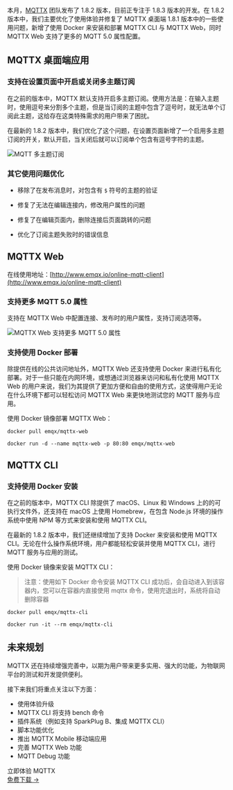 本月，[MQTTX](https://mqttx.app/zh) 团队发布了 1.8.2 版本，目前正专注于 1.8.3 版本的开发。在 1.8.2 版本中，我们主要优化了使用体验并修复了 MQTTX 桌面端 1.8.1 版本中的一些使用问题，新增了使用 Docker 来安装和部署 MQTTX CLI 与 MQTTX Web，同时 MQTTX Web 支持了更多的 MQTT 5.0 属性配置。

## MQTTX 桌面端应用

### 支持在设置页面中开启或关闭多主题订阅

在之前的版本中，MQTTX 默认支持开启多主题订阅。使用方法是：在输入主题时，使用逗号来分割多个主题，但是当订阅的主题中包含了逗号时，就无法单个订阅此主题，这给存在这类特殊需求的用户带来了困扰。

在最新的 1.8.2 版本中，我们优化了这个问题，在设置页面新增了一个启用多主题订阅的开关，默认开启，当关闭后就可以订阅单个包含有逗号字符的主题。

![MQTT 多主题订阅](https://assets.emqx.com/images/cd29f9b0b3f74c805e844b1a8811d341.png)

### 其它使用问题优化

- 移除了在发布消息时，对包含有 `$` 符号的主题的验证

- 修复了无法在编辑连接内，修改用户属性的问题
- 修复了在编辑页面内，删除连接后页面跳转的问题
- 优化了订阅主题失败时的错误信息

## MQTTX Web

在线使用地址：[http://www.emqx.io/online-mqtt-client](http://www.emqx.io/online-mqtt-client) 

### 支持更多 MQTT 5.0 属性

支持在 MQTTX Web 中配置连接、发布时的用户属性，支持订阅选项等。

![MQTTX Web 支持更多 MQTT 5.0 属性](https://assets.emqx.com/images/d4fada751fd230ce202255c8caeea1a6.png)

### 支持使用 Docker 部署

除提供在线的公共访问地址外，MQTTX Web 还支持使用 Docker 来进行私有化部署。对于一些只能在内网环境，或想通过浏览器来访问和私有化使用 MQTTX Web 的用户来说，我们为其提供了更加方便和自由的使用方式，这使得用户无论在什么环境下都可以轻松访问 MQTTX Web 来更快地测试您的 MQTT 服务与应用。

使用 Docker 镜像部署 MQTTX Web：

```
docker pull emqx/mqttx-web

docker run -d --name mqttx-web -p 80:80 emqx/mqttx-web
```

## MQTTX CLI

### 支持使用 Docker 安装

在之前的版本中，MQTTX CLI 除提供了 macOS、Linux 和 Windows 上的的可执行文件外，还支持在 macOS 上使用 Homebrew，在包含 Node.js 环境的操作系统中使用 NPM 等方式来安装和使用 MQTTX CLI。

在最新的 1.8.2 版本中，我们还继续增加了支持 Docker 来安装和使用 MQTTX CLI。无论在什么操作系统环境，用户都能轻松安装并使用 MQTTX CLI，进行 MQTT 服务与应用的测试。

使用 Docker 镜像来安装 MQTTX CLI：

> 注意：使用如下 Docker 命令安装 MQTTX CLI 成功后，会自动进入到该容器内，您可以在容器内直接使用 mqttx 命令，使用完退出时，系统将自动删除容器

```
docker pull emqx/mqttx-cli

docker run -it --rm emqx/mqttx-cli
```

## 未来规划

MQTTX 还在持续增强完善中，以期为用户带来更多实用、强大的功能，为物联网平台的测试和开发提供便利。

接下来我们将重点关注以下方面：

- 使用体验升级
- MQTTX CLI 将支持 bench 命令
- 插件系统（例如支持 SparkPlug B、集成 MQTTX CLI）
- 脚本功能优化
- 推出 MQTTX Mobile 移动端应用
- 完善 MQTTX Web 功能
- MQTT Debug 功能



<section class="promotion">
    <div>
        立即体验 MQTTX
    </div>
    <a href="https://www.emqx.com/zh/try?product=MQTTX" class="button is-gradient px-5">免费下载 →</a>
</section>
